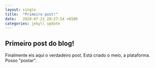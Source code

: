 ```yaml
---
layout: single
title:  "Primeiro post!"
date:   2020-07-21 20:27:54 +0100
categories: jekyll update
---
```


## Primeiro post do blog!
Finalmente eis aqui o verdadeiro post.
Está criado o meio, a plataforma.
Posso "postar".
